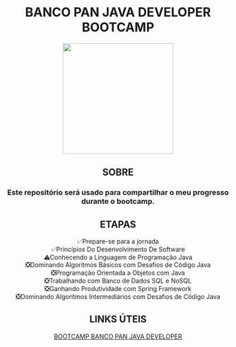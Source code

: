 <div align="center">

# BANCO PAN JAVA DEVELOPER BOOTCAMP
<img height="250em" src="https://user-images.githubusercontent.com/93049899/218183912-ef8df551-0b66-4ef0-afbc-7aa553c67b5c.png"/> 

## SOBRE
 ### Este repositório será usado para compartilhar o meu progresso durante o bootcamp.

## ETAPAS

 ✅Prepare-se para a jornada </br>
 ✅Princípios Do Desenvolvimento De Software </br>
 ⚠Conhecendo a Linguagem de Programação Java </br>
 ❎Dominando Algoritmos Básicos com Desafios de Código Java </br>
 ❎Programação Orientada a Objetos com Java </br>
 ❎Trabalhando com Banco de Dados SQL e NoSQL </br>
 ❎Ganhando Produtividade com Spring Framework </br>
 ❎Dominando Algoritmos Intermediários com Desafios de Código Java </br>
 
 
## LINKS ÚTEIS
[BOOTCAMP BANCO PAN JAVA DEVELOPER](https://web.dio.me/track/banco-pan-java-developer)
</div>
